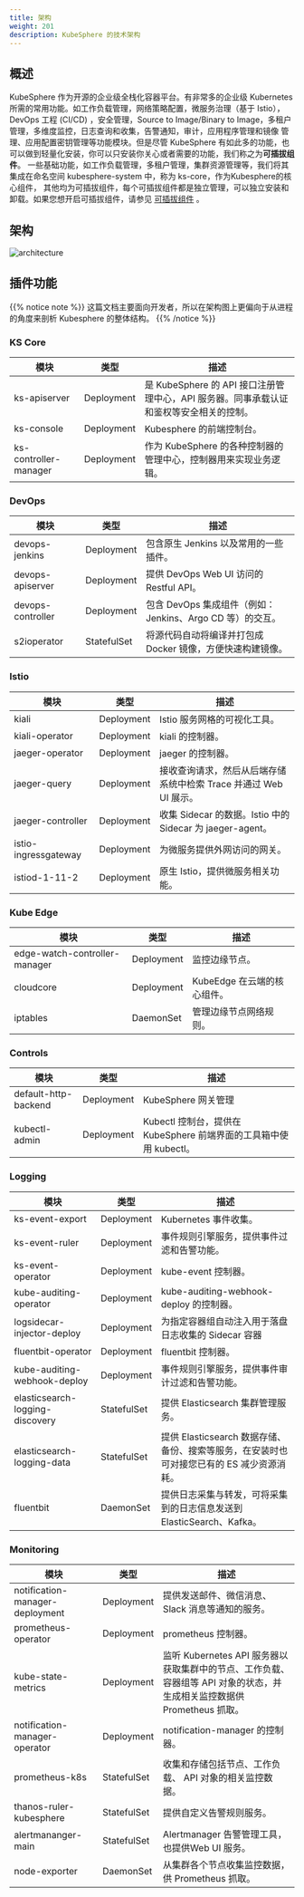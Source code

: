 ```yaml
---
title: 架构
weight: 201
description: KubeSphere 的技术架构
---
```


## 概述

KubeSphere 作为开源的企业级全栈化容器平台。有非常多的企业级 Kubernetes 所需的常用功能。如工作负载管理，网络策略配置，微服务治理（基于 Istio），
DevOps 工程 (CI/CD) ，安全管理，Source to Image/Binary to Image，多租户管理，多维度监控，日志查询和收集，告警通知，审计，应用程序管理和镜像
管理、应用配置密钥管理等功能模块。但是尽管 KubeSphere 有如此多的功能，也可以做到轻量化安装，你可以只安装你关心或者需要的功能，我们称之为**可插拔组件**。
一些基础功能，如工作负载管理，多租户管理，集群资源管理等，我们将其集成在命名空间 kubesphere-system 中，称为 ks-core，作为Kubesphere的核心组件，
其他均为可插拔组件，每个可插拔组件都是独立管理，可以独立安装和卸载。如果您想开启可插拔组件，请参见
[可插拔组件](https://kubesphere.io/zh/docs/v3.3/pluggable-components/overview) 。

## 架构

![architecture](/images/architecture.png)

## 插件功能

{{% notice note %}}
这篇文档主要面向开发者，所以在架构图上更偏向于从进程的角度来剖析 Kubesphere 的整体结构。
{{% /notice %}}


### KS Core

| 模块 | 类型 |描述 |
| --- | ---| --- |
| ks-apiserver          | Deployment |  是 KubeSphere 的 API 接口注册管理中心，API 服务器。同事承载认证和鉴权等安全相关的控制。 |
| ks-console            | Deployment |Kubesphere 的前端控制台。                                                     |
| ks-controller-manager | Deployment | 作为 KubeSphere 的各种控制器的管理中心，控制器用来实现业务逻辑。                     |

<!--
  补充 OpenPitrix
-->

### DevOps

| 模块 | 类型 | 描述 |
| --- | --- | --- |
| devops-jenkins    | Deployment | 包含原生 Jenkins 以及常用的一些插件。 |
| devops-apiserver  | Deployment | 提供 DevOps Web UI 访问的 Restful API。 |
| devops-controller | Deployment | 包含 DevOps 集成组件（例如：Jenkins、Argo CD 等）的交互。 |
| s2ioperator       | StatefulSet | 将源代码自动将编译并打包成 Docker 镜像，方便快速构建镜像。 |

### Istio

| 模块 | 类型 | 描述 |
| --- | --- | --- |
| kiali                | Deployment | Istio 服务网格的可视化工具。 |
| kiali-operator       | Deployment | kiali 的控制器。 |
| jaeger-operator      | Deployment | jaeger 的控制器。  |
| jaeger-query         | Deployment | 接收查询请求，然后从后端存储系统中检索 Trace 并通过 Web UI 展示。 |
| jaeger-controller    | Deployment | 收集 Sidecar 的数据。Istio 中的 Sidecar 为 jaeger-agent。 |
| istio-ingressgateway | Deployment | 为微服务提供外网访问的网关。 |
| istiod-1-11-2        | Deployment | 原生 Istio，提供微服务相关功能。|

### Kube Edge

| 模块 | 类型 | 描述 |
| --- | --- | --- |
| edge-watch-controller-manager| Deployment | 监控边缘节点。 |
| cloudcore                    | Deployment | KubeEdge 在云端的核心组件。|
| iptables                     | DaemonSet  | 管理边缘节点网络规则。 |

### Controls

| 模块 | 类型 | 描述 |
| --- | --- | --- |
| default-http-backend | Deployment | KubeSphere 网关管理 |
| kubectl-admin        | Deployment | Kubectl 控制台，提供在 KubeSphere 前端界面的工具箱中使用 kubectl。 |

### Logging

| 模块 | 类型 | 描述 |
| --- | --- | --- |
| ks-event-export                 | Deployment | Kubernetes 事件收集。|
| ks-event-ruler                  | Deployment | 事件规则引擎服务，提供事件过滤和告警功能。 |
| ks-event-operator               | Deployment | kube-event 控制器。 |
| kube-auditing-operator          | Deployment | kube-auditing-webhook-deploy 的控制器。 |
| logsidecar-injector-deploy      | Deployment | 为指定容器组自动注入用于落盘日志收集的 Sidecar 容器 |
| fluentbit-operator              | Deployment | fluentbit 控制器。 |
| kube-auditing-webhook-deploy    | Deployment | 事件规则引擎服务，提供事件审计过滤和告警功能。|
| elasticsearch-logging-discovery | StatefulSet | 提供 Elasticsearch 集群管理服务。 |
| elasticsearch-logging-data      | StatefulSet | 提供 Elasticsearch 数据存储、备份、搜索等服务，在安装时也可对接您已有的 ES 减少资源消耗。|
| fluentbit                       | DaemonSet | 提供日志采集与转发，可将采集到的⽇志信息发送到 ElasticSearch、Kafka。 |

### Monitoring

| 模块 | 类型 | 描述 |
| --- | --- | --- |
| notification-manager-deployment | Deployment | 提供发送邮件、微信消息、Slack 消息等通知的服务。|
| prometheus-operator             | Deployment | prometheus 控制器。 |
| kube-state-metrics              | Deployment | 监听 Kubernetes API 服务器以获取集群中的节点、工作负载、容器组等 API 对象的状态，并生成相关监控数据供 Prometheus 抓取。|
| notification-manager-operator   | Deployment | notification-manager 的控制器。 |
| prometheus-k8s                  | StatefulSet | 收集和存储包括节点、工作负载、 API 对象的相关监控数据。|
| thanos-ruler-kubesphere         | StatefulSet | 提供自定义告警规则服务。 |
| alertmananger-main              | StatefulSet | Alertmanager 告警管理工具，也提供Web UI 服务。 |
| node-exporter                   | DaemonSet | 从集群各个节点收集监控数据，供 Prometheus 抓取。 |